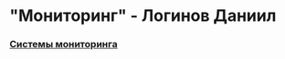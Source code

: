 # "Мониторинг" - Логинов Даниил

### [Системы мониторинга](https://github.com/loginochka/monitoring-systems/blob/main/monitoring-systems/README.md)
